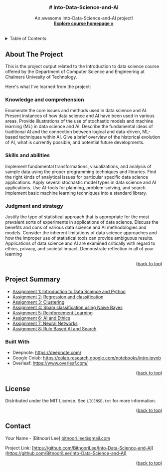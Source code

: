 




<!-- PROJECT LOGO -->
<br />
<div align="center">
  </a>

  <h3 align="center"># Into-Data-Science-and-AI</h3>

  <p align="center">
    An awesome Into-Data-Science-and-AI project!
    <br />
    <a href="https://chalmers.instructure.com/courses/18394"><strong>Explore course homepage »</strong></a>
    <br />
    <br />
  </p>
</div>



<!-- TABLE OF CONTENTS -->
<details>
  <summary>Table of Contents</summary>
  <ol>
    <li>
      <a href="#about-the-project">About The Project</a>
       <ul>
        <li><a href="#project-summary">Project Summary</a></li>
      </ul>
      <ul>
        <li><a href="#built-with">Built With</a></li>
      </ul>
    </li>
    <li>
      <ul>
        <li><a href="#license">License</a></a></li>
    </ul>
    </li>
    <li>
      <ul>
        <li><a href="#contact">Contact</a></a></li>
    </ul>
    </li>
  </ol>
</details>




<!-- ABOUT THE PROJECT -->

## About The Project

This is the project output related to the Introduction to data science course offered by the Department of Computer Science and Engineering at Chalmers Univesity of Technology.

Here's what I've learned from the project:

### Knowledge and comprehension

Enumerate the core issues and methods used in data science and AI.
Present instances of how data science and AI have been used in various areas.
Provide illustrations of the use of stochastic models and machine learning (ML) in data science and AI.
Describe the fundamental ideas of traditional AI and the connection between logical and data-driven, ML-based techniques within AI.
Give a brief overview of the historical evolution of AI, what is currently possible, and potential future developments.


### Skills and abilities

Implement fundamental transformations, visualizations, and analysis of sample data using the proper programming techniques and libraries.
Find the right kinds of analytical issues for particular specific data science applications.
Apply several stochastic model types in data science and AI applications.
Use AI-tools for planning, problem-solving, and search. Implement basic machine learning techniques into a standard library.

### Judgment and strategy

Justify the type of statistical approach that is appropriate for the most prevalent sorts of experiments in applications of data science.
Discuss the benefits and cons of various data science and AI methodologies and models.
Consider the inherent limitations of data science approaches and how the improper use of statistical tools can provide ambiguous results.
Applications of data science and AI are examined critically with regard to ethics, privacy, and societal impact.
Demonstrate reflection in all of your learning

<p align="right">(<a href="#readme-top">back to top</a>)</p>


<!-- Project Summary -->
## Project Summary 
 
 * [Assignment 1: Introduction to Data Science and Python](https://github.com/BitnooriLee/Into-Data-Science-and-AI/blob/main/DAT405_Assignment_1.ipynb)
 * [Assignment 2: Regression and classification](https://github.com/BitnooriLee/Into-Data-Science-and-AI/blob/main/DAT405_Assignment_2.ipynb)
 * [Assignment 3: Clustering](https://github.com/BitnooriLee/Into-Data-Science-and-AI/blob/main/DAT405_Assignment_3.ipynb) 
 * [Assignment 4: Spam classification using Naïve Bayes](https://github.com/BitnooriLee/Into-Data-Science-and-AI/blob/main/DAT405_Assignment_4.ipynb)
 * [Assignment 5: Reinforcement Learning](https://github.com/BitnooriLee/Into-Data-Science-and-AI/blob/main/DAT405_Assignment_5.ipynb)
 * [Assignment 6: AI and Ethics](https://www.overleaf.com/read/dzpkrrdgwdng)
 * [Assignment 7: Neural Networks](https://github.com/BitnooriLee/Into-Data-Science-and-AI/blob/main/DAT405_Assignment_7.ipynb)
 * [Assignment 8: Rule Based AI and Search](https://www.overleaf.com/read/bzpszqhgtsxg)


### Built With

* Deepnote: https://deepnote.com/  
* Google Colab: https://colab.research.google.com/notebooks/intro.ipynb  
* Overleaf: https://www.overleaf.com/ 

<p align="right">(<a href="#readme-top">back to top</a>)</p>




<!-- LICENSE -->
## License

Distributed under the MIT License. See `LICENSE.txt` for more information.

<p align="right">(<a href="#readme-top">back to top</a>)</p>



<!-- CONTACT -->
## Contact

Your Name - [Bitnoori Lee] bitnoori.lee@gmail.com

Project Link: [https://github.com/BitnooriLee/Into-Data-Science-and-AI](https://github.com/BitnooriLee/Into-Data-Science-and-AI)

<p align="right">(<a href="#readme-top">back to top</a>)</p>

